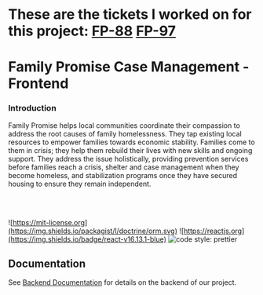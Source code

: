 # These are the tickets I worked on for this project: [FP-88](https://github.com/esmodea/family-promise-case-mgmt-fe/commit/b65e6703a564dfe7bad249c8c83fe06bbf17e97b) [FP-97](https://github.com/esmodea/family-promise-case-mgmt-fe/commit/c29df00e10e94917098b1f1a6be8f775dbd131bd)

# Family Promise Case Management - Frontend

### Introduction

Family Promise helps local communities coordinate their compassion to address the root causes of family homelessness. They tap existing local resources to empower families towards economic stability. Families come to them in crisis; they help them rebuild their lives with new skills and ongoing support. They address the issue holistically, providing prevention services before families reach a crisis, shelter and case management when they become homeless, and stabilization programs once they have secured housing to ensure they remain independent.

<br>
<br>

![https://mit-license.org](https://img.shields.io/packagist/l/doctrine/orm.svg)
![https://reactjs.org](https://img.shields.io/badge/react-v16.13.1-blue)
![code style: prettier](https://img.shields.io/badge/code_style-prettier-ff69b4.svg?style=flat-square)

## Documentation

See [Backend Documentation](https://github.com/BloomTech-Labs/family-promise-case-mgmt-be) for details on the backend of our project.
